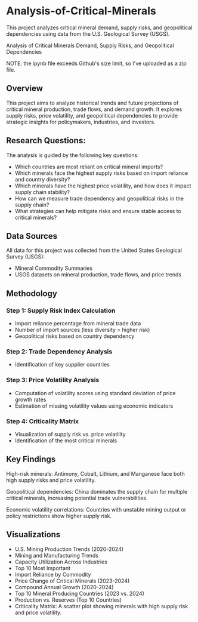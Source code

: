 # Analysis-of-Critical-Minerals
This project analyzes critical mineral demand, supply risks, and geopolitical dependencies using data from the U.S. Geological Survey (USGS). 

Analysis of Critical Minerals Demand, Supply Risks, and Geopolitical Dependencies

NOTE: the ipynb file exceeds Github's size limit, so I've uploaded as a zip file.

## Overview
This project aims to analyze historical trends and future projections of critical mineral production, trade flows, and demand growth. It explores supply risks, price volatility, and geopolitical dependencies to provide strategic insights for policymakers, industries, and investors.

## Research Questions:
The analysis is guided by the following key questions:
- Which countries are most reliant on critical mineral imports?
- Which minerals face the highest supply risks based on import reliance and country diversity?
- Which minerals have the highest price volatility, and how does it impact supply chain stability?
- How can we measure trade dependency and geopolitical risks in the supply chain?
- What strategies can help mitigate risks and ensure stable access to critical minerals?

## Data Sources
All data for this project was collected from the United States Geological Survey (USGS):
- Mineral Commodity Summaries
- USGS datasets on mineral production, trade flows, and price trends

## Methodology

### Step 1: Supply Risk Index Calculation
- Import reliance percentage from mineral trade data
- Number of import sources (less diversity = higher risk)
- Geopolitical risks based on country dependency

### Step 2: Trade Dependency Analysis
- Identification of key supplier countries

### Step 3: Price Volatility Analysis
- Computation of volatility scores using standard deviation of price growth rates
- Estimation of missing volatility values using economic indicators

### Step 4: Criticality Matrix
- Visualization of supply risk vs. price volatility
- Identification of the most critical minerals

## Key Findings

High-risk minerals: Antimony, Cobalt, Lithium, and Manganese face both high supply risks and price volatility.

Geopolitical dependencies: China dominates the supply chain for multiple critical minerals, increasing potential trade vulnerabilities.

Economic volatility correlations: Countries with unstable mining output or policy restrictions show higher supply risk.

## Visualizations
- U.S. Mining Production Trends (2020-2024)
- Mining and Manufacturing Trends
- Capacity Utilization Across Industries
- Top 10 Most Important
- Import Reliance by Commodity
- Price Change of Critical Minerals (2023-2024)
- Compound Annual Growth (2020-2024)
- Top 10 Mineral Producing Countries (2023 vs. 2024)
- Production vs. Reserves (Top 10 Countries)
- Criticality Matrix: A scatter plot showing minerals with high supply risk and price volatility.
